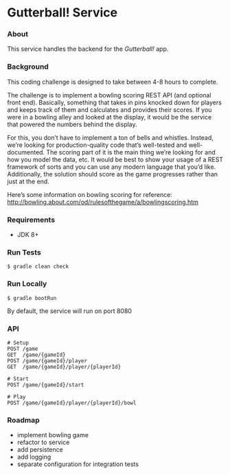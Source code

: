 # Gutterball! Service

### About
This service handles the backend for the *Gutterball!* app.

### Background
This coding challenge is designed to take between 4-8 hours to complete.

The challenge is to implement a bowling scoring REST API (and optional front end). Basically, something that takes in pins knocked down for players and keeps track of them and calculates and provides their scores. If you were in a bowling alley and looked at the display, it would be the service that powered the numbers behind the display.

For this, you don’t have to implement a ton of bells and whistles. Instead, we’re looking for production-quality code that’s well-tested and well-documented. The scoring part of it is the main thing we’re looking for and how you model the data, etc. It would be best to show your usage of a REST framework of sorts and you can use any modern language that you’d like. Additionally, the solution should score as the game progresses rather than just at the end.

Here’s some information on bowling scoring for reference:
http://bowling.about.com/od/rulesofthegame/a/bowlingscoring.htm

### Requirements
- JDK 8+

### Run Tests
```
$ gradle clean check
```

### Run Locally
```
$ gradle bootRun
```

By default, the service will run on port 8080

### API
```
# Setup
POST /game
GET  /game/{gameId}
POST /game/{gameId}/player
GET  /game/{gameId}/player/{playerId}

# Start
POST /game/{gameId}/start

# Play
POST /game/{gameId}/player/{playerId}/bowl
```

### Roadmap
- implement bowling game
- refactor to service
- add persistence
- add logging
- separate configuration for integration tests
